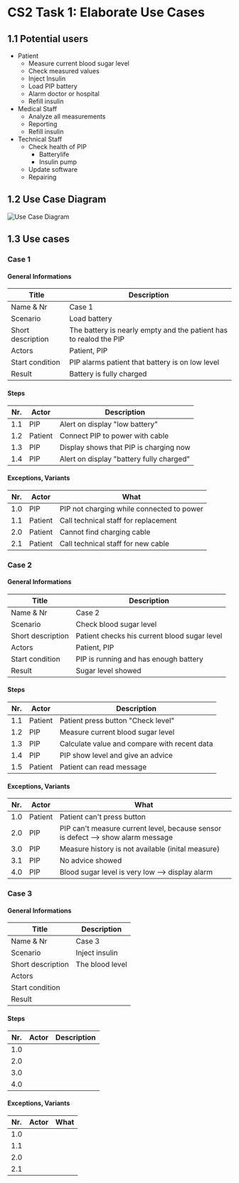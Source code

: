 # CS2 Task 1: Elaborate Use Cases
## 1.1 Potential users
 - Patient
    * Measure current blood sugar level
    * Check measured values
    * Inject Insulin
    * Load PIP battery
    * Alarm doctor or hospital
    * Refill insulin
 - Medical Staff
    * Analyze all measurements
    * Reporting
    * Refill insulin
 - Technical Staff
    * Check health of PIP
        * Batterylife
        * Insulin pump
    * Update software
    * Repairing
	
## 1.2 Use Case Diagram
![Use Case Diagram](https://raw.githubusercontent.com/jan75/ch.bfh.bti7081.s2017.yellow/CS2_Task1/doc/media/CS2_Task1_UseCaseDiagram.png)

## 1.3 Use cases
### Case 1
#### General Informations
|       Title       |   Description | 
| -------------     | ------------  |
| Name & Nr         | Case 1        |
| Scenario          | Load battery  |
| Short description | The battery is nearly empty and the patient has to realod the PIP | 
| Actors            | Patient, PIP  | 
| Start condition   | PIP alarms patient that battery is on low level   | 
| Result            | Battery is fully charged  |

#### Steps
| Nr.      | Actor         | Description  |
| ------   | ------------- | -----        |
| 1.1      | PIP           | Alert on display "low battery" |
| 1.2      | Patient       | Connect PIP to power with cable |
| 1.3      | PIP           | Display shows that PIP is charging now |
| 1.4      | PIP           | Alert on display "battery fully charged" |


#### Exceptions, Variants
| Nr.   | Actor             | What         |
| ----- | -------------     | -----             |  
| 1.0   | PIP               | PIP not charging while connected to power |
| 1.1   | Patient           | Call technical staff for replacement |
| 2.0   | Patient           | Cannot find charging cable    |
| 2.1   | Patient           | Call technical staff for new cable    |


### Case 2
#### General Informations
|       Title       |   Description                                |
| ----------------- | -------------------------------------------- |
| Name & Nr         | Case 2                                       |
| Scenario          | Check blood sugar level                      |
| Short description | Patient checks his current blood sugar level | 
| Actors            | Patient, PIP                                 | 
| Start condition   | PIP is running and has enough battery        | 
| Result            | Sugar level showed                           |

#### Steps
| Nr.    | Actor         | Description                                  |
| ------ | ------------- | -------------------------------------------- |
| 1.1    | Patient       | Patient press button "Check level"           |
| 1.2    | PIP           | Measure current blood sugar level            |
| 1.3    | PIP           | Calculate value and compare with recent data |
| 1.4    | PIP           | PIP show level and give an advice            |
| 1.5    | Patient       | Patient can read message                     |


#### Exceptions, Variants
| Nr.   | Actor             | What                             |
| ----- | -------------     | -----                            |  
| 1.0   | Patient           | Patient can't press button       |
| 2.0   | PIP               | PIP can't measure current level, because sensor is defect --> show alarm message |
| 3.0   | PIP               | Measure history is not available (inital measure) |
| 3.1   | PIP               | No advice showed |
| 4.0   | PIP               | Blood sugar level is very low --> display alarm |

### Case 3
#### General Informations
|       Title       |   Description | 
| -------------     | ------------  |
| Name & Nr         | Case 3        |
| Scenario          | Inject insulin |
| Short description | The blood level | 
| Actors            |  | 
| Start condition   |  | 
| Result            |  |

#### Steps
| Nr.    | Actor         | Description  |
| ------ | ------------- | -----        |
| 1.0    |               | |
| 2.0    |               | |
| 3.0    |               | |
| 4.0    |               | |


#### Exceptions, Variants
| Nr.   | Actor             | What         |
| ----- | -------------     | -----        |  
| 1.0   |                   |  |
| 1.1   |                   |  |
| 2.0   |                   |  |
| 2.1   |                   |  |